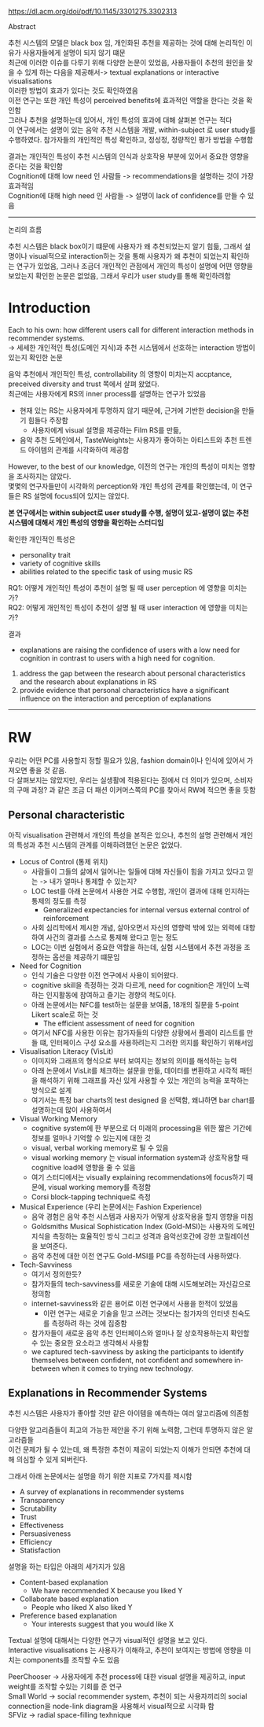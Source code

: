 
https://dl.acm.org/doi/pdf/10.1145/3301275.3302313

Abstract 

추천 시스템의 모델은 black box 임, 개인화된 추천을 제공하는 것에 대해 논리적인 이유가 사용자들에게 설명이 되지 않기 떄문    
최근에 이러한 이슈를 다루기 위해 다양한 논문이 있었음, 사용자들이 추천의 원인을 찾을 수 있게 하는 다음을 제공해서->  textual explanations or interactive visualisations         
이러한 방법이 효과가 있다는 것도 확인하였음    
이전 연구는 또한 개인 특성이 perceived benefits에 효과적인 역할을 한다는 것을 확인함     
그러나 추천을 설명하는데 있어서, 개인 특성의 효과에 대해 살펴본 연구는 적다     
이 연구에서는 설명이 있는 음악 추천 시스템을 개발, within-subject 로 user study를 수행하였다. 참가자들의 개인적인 특성 확인하고, 정성정, 정량적인 평가 방법을 수행함     

결과는 개인적인 특성이  추천 시스템의 인식과 상호작용 부분에 있어서 중요한 영향을 준다는 것을 확인함     
Cognition에 대해 low need 인 사람들 -> recommendations을 설명하는 것이 가장 효과적임     
Cognition에 대해 high need 인 사람들 -> 설명이 lack of confidence를 만들 수 있음    

----

논리의 흐름 

추천 시스템은 black box이기 떄문에 사용자가 왜 추천되었는지 알기 힘듦, 그래서 설명이나 visual적으로 interaction하는 것을 통해 사용자가 왜 추천이 되었는지 확인하는 연구가 있었음, 그러나 조금더 개인적인 관점에서 개인의 특성이 설명에 어떤 영향을 보았는지 확인한 논문은 없었음, 그래서 우리가 user study를 통해 확인하려함     

# Introduction

Each to his own: how different users call for different interaction methods in recommender systems.    
-> 세세한 개인적인 특성(도메인 지식)과 추천 시스템에서 선호하는 interaction 방법이 있는지 확인한 논문     

음악 추천에서 개인적인 특성, controllability 의 영향이 미치는지 accptance, preceived diversity and trust 쪽에서 살펴 왔었다.     
최근에는 사용자에게 RS의 inner process를 설명하는 연구가 있었음     
- 현재 있는 RS는 사용자에게 투명하지 않기 때문에, 근거에 기반한 decision을 만들기 힘들다 주장함
	- 사용자에게 visual 설명을 제공하는 Film RS를 만듦, 
- 음악 추천 도메인에서, TasteWeights는 사용자가 좋아하는 아티스트와 추천 트렌드 아이템의 관계를 시각화하여 제공함 

However, to the best of our knowledge, 이전의 연구는 개인의 특성이 미치는 영향을 조사하지는 않았다.     
몇몇의 연구자들만이 시각화의 perception와 개인 특성의 관계를 확인했는데, 이 연구들은 RS 설명에 focus되어 있지는 않았다.     

**본 연구에서는 within subject로  user study를 수행, 설명이 있고-설명이 없는 추천 시스템에 대해서 개인 특성의 영향을 확인하는 스터디임**     

확인한 개인적인 특성은 
- personality trait
- variety of cognitive skills
- abilities related to the specific task of using music RS

RQ1: 어떻게 개인적인 특성이 추천이 설명 될 때 user perception 에 영향을 미치는 가?      
RQ2: 어떻게 개인적인 특성이 추천이 설명 될 때 user interaction 에 영향을 미치는 가?      


결과      
- explanations are raising the confidence of users with a low need for cognition in contrast to users with a high need for cognition.

1. address the gap between the research about personal characteristics and the research about explanations in RS
2. provide evidence that personal characteristics have a significant influence on the interaction and perception of explanations

----
# RW

우리는 어떤 PC를 사용할지 정할 필요가 있음, fashion domain이나 인식에 있어서 가져오면 좋을 것 같음.     
다 살펴보지는 않았지만, 우리는 실생활에 적용된다는 점에서 더 의미가 있으며, 소비자의 구매 과정? 과 같은 조금 더 패션 이커머스쪽의 PC를 찾아서 RW에 적으면 좋을 듯함     

## Personal characteristic 

아직 visualisation 관련해서 개인의 특성을 본적은 있으나, 추천의 설명 관련해서 개인의 특성과 추천 시스템의 관계를 이해하려했던 논문은 없었다.      

- Locus of Control (통제 위치)
	- 사람들이 그들의 삶에서 일어나는 일들에 대해 자신들이 힘을 가지고 있다고 믿는  -> 내가 얼마나 통제할 수 있는지? 
	- LOC test를 아래 논문에서 사용한 거로 수행함, 개인이 결과에 대해 인지하는 통제의 정도를 측정
		- Generalized expectancies for internal versus external control of reinforcement
	- 사회 심리학에서 제시한 개념, 살아오면서 자신의 영향력 밖에 있는 외력에 대항하여 사건의 결과를 스스로 통제해 왔다고 믿는 정도
	- LOC는 이번 실험에서 중요한 역할을 하는데, 실험 시스템에서 추천 과정을 조정하는 옵션을 제공하기 떄문임
- Need for Cognition
	- 인식 기술은 다양한 이전 연구에서 사용이 되어왔다. 
	- cognitive skill을 측정하는 것과 다르게, need for cognition은 개인이 노력하는 인지활동에 참여하고 즐기는 경향의 척도이다.
	- 아래 논문에서는 NFC를 test하는 설문을 보여줌, 18개의 질문을 5-point Likert scale로 하는 것 
		- The efficient assessment of need for cognition
	- 여기서 NFC를 사용한 이유는 참가자들의 다양한 상황에서 플레이 리스트를 만들 떄, 인터페이스 구성 요소를 사용하려는지 그러한 의지를 확인하기 위해서임
- Visualisation Literacy (VisLit)
	- 이미지와 그래프의 형식으로 부터 보여지는 정보의 의미를 해석하는 능력
	- 아래 논문에서 VisLit를 체크하는 설문을 만듦, 데이터를 변환하고 시각적 패턴을 해석하기 위해 그래프를 자신 있게 사용할 수 있는 개인의 능력을 포착하는 방식으로 설계
	- 여기서는 특정 bar charts의 test designed 을 선택함, 왜냐하면 bar chart를 설명하는데 많이 사용하여서
- Visual Working Memory
	- cognitive system에 한 부분으로 더 미래의 processing을 위한 짧은 기간에 정보를 얼마나 기억할 수 있는지에 대한 것
	- visual, verbal working memory로 될 수 있음
	- visual working memory 는 visual information system과 상호작용할 때 cognitive load에 영향을 줄 수 있음
	- 여기 스터디에서는 visually explaining recommendations에 focus하기 때문에, visual working memory를 측정함
	- Corsi block-tapping technique로 측정
- Musical Experience (우리 논문에서는 Fashion Experience)
	- 음악 경험은 음악 추천 시스템과 사용자가 어떻게 상호작용을 할지 영향을 미침
	- Goldsmiths Musical Sophistication Index (Gold-MSI)는 사용자의 도메인 지식을 측정하는 효율적인 방식 그리고 성격과 음악선호간에 강한 코릴레이션을 보여준다.
	- 음악 추천에 대한 이전 연구도 Gold-MSI를 PC를 측정하는데 사용하였다.
- Tech-Savviness
	- 여기서 정의한듯?
	- 참가자들의 tech-savviness를 새로운 기술에 대해 시도해보려는 자신감으로 정의함
	- internet-savviness와 같은 용어로 이전 연구에서 사용을 한적이 있었음
		- 이런 연구는 새로운 기술을 믿고 쓰려는 것보다는 참가자의 인터넷 친숙도를 측정하려 하는 것에 집중함
	- 참가자들이 새로운 음악 추천 인터페이스와 얼마나 잘 상호작용하는지 확인할 수 있는 중요한 요소라고 생각해서 사용함
	- we captured tech-savviness by asking the participants to identify themselves between confident, not confident and somewhere in-between when it comes to trying new technology.

## Explanations in Recommender Systems 

추천 시스템은 사용자가 좋아할 것만 같은 아이템을 예측하는 여러 알고리즘에 의존함     

다양한 알고리즘들이 최고의 가능한 제안을 주기 위해 노력함, 그런데 투명하지 않은 알고라즘들      
이건 문제가 될 수 있는데, 왜 특정한 추천이 제공이 되었는지 이해가 안되면 추천에 대해 의심할 수 있게 되버린다.     

그래서 아래 논문에서는 설명을 하기 위한 지표로 7가지를 제시함
- A survey of explanations in recommender systems
- Transparency
- Scrutability
- Trust
- Effectiveness
- Persuasiveness
- Efficiency
- Statisfaction

설명을 하는 타입은 아래의 세가지가 있음
- Content-based explanation
	- We have recommended X because you liked Y 
- Collaborate based explanation
	- People who liked X also liked Y
- Preference based explanation
	- Your interests suggest that you would like X

Textual 설명에 대해서는 다양한 연구가 visual적인 설명을 보고 있다.      
Interactive visualisations 는 사용자가 이해하고, 추천이 보여지는 방법에 영향을 미치는 components를 조작할 수도 있음     

PeerChooser -> 사용자에게 추천 process에 대한 visual 설명을 제공하고, input weight를 조작할 수있는 기회를 준 연구       
Small World -> social recommender system, 추천이 되는 사용자끼리의 social connection을 node-link diagram을 사용해서 visual적으로 시각화 함      
SFViz -> radial space-filling texhnique
